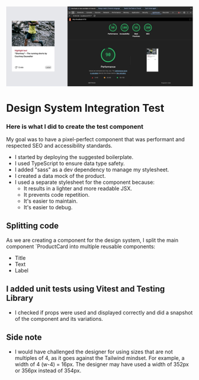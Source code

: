 ![product-card-perf.jpg](product-card-perf.jpg)
# Design System Integration Test

### Here is what I did to create the test component
My goal was to have a pixel-perfect component that was performant and respected SEO and accessibility standards.

- I started by deploying the suggested boilerplate.
- I used TypeScript to ensure data type safety.
- I added "sass" as a dev dependency to manage my stylesheet.
- I  created a data mock of the product.
- I used a separate stylesheet for the component because:
  - It results in a lighter and more readable JSX.
  - It prevents code repetition.
  - It's easier to maintain.
  - It's easier to debug.


## Splitting code

As we are creating a component for the design system, I split the main component `ProductCard into multiple reusable components:

- Title
- Text
- Label

## I added unit tests using Vitest and Testing Library

- I checked if props were used and displayed correctly and did a snapshot of the component and its variations.

## Side note

- I would have challenged the designer for using sizes that are not multiples of 4, as it goes against the Tailwind mindset. For example, a width of 4 (w-4) = 16px. The designer may have used a width of 352px or 356px instead of 354px.
